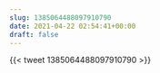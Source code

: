 ```yaml
---
slug: 1385064488097910790
date: 2021-04-22 02:54:41+00:00
draft: false
---
```


{{< tweet 1385064488097910790 >}}
